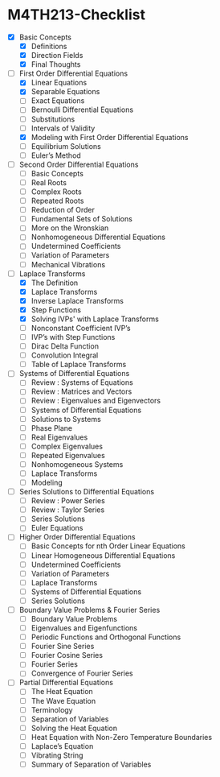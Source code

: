 # M4TH213-Checklist

 - [x] Basic Concepts
    - [x] Definitions 
    - [x] Direction Fields 
    - [x] Final Thoughts 
 - [ ] First Order Differential Equations
    - [x] Linear Equations
    - [x] Separable Equations
    - [ ] Exact Equations
    - [ ] Bernoulli Differential Equations
    - [ ] Substitutions
    - [ ] Intervals of Validity
    - [x] Modeling with First Order Differential Equations
    - [ ] Equilibrium Solutions
    - [ ] Euler’s Method
 - [ ] Second Order Differential Equations
    - [ ] Basic Concepts
    - [ ] Real Roots
    - [ ] Complex Roots
    - [ ] Repeated Roots
    - [ ] Reduction of Order
    - [ ] Fundamental Sets of Solutions
    - [ ] More on the Wronskian
    - [ ] Nonhomogeneous Differential Equations
    - [ ] Undetermined Coefficients
    - [ ] Variation of Parameters
    - [ ] Mechanical Vibrations
 - [ ] Laplace Transforms
    - [x] The Definition
    - [x] Laplace Transforms
    - [x] Inverse Laplace Transforms
    - [x] Step Functions
    - [x] Solving IVPs' with Laplace Transforms
    - [ ] Nonconstant Coefficient IVP’s
    - [ ] IVP’s with Step Functions
    - [ ] Dirac Delta Function
    - [ ] Convolution Integral
    - [ ] Table of Laplace Transforms
 - [ ] Systems of Differential Equations
    - [ ] Review : Systems of Equations
    - [ ] Review : Matrices and Vectors
    - [ ] Review : Eigenvalues and Eigenvectors
    - [ ] Systems of Differential Equations
    - [ ] Solutions to Systems
    - [ ] Phase Plane
    - [ ] Real Eigenvalues
    - [ ] Complex Eigenvalues
    - [ ] Repeated Eigenvalues
    - [ ] Nonhomogeneous Systems
    - [ ] Laplace Transforms
    - [ ] Modeling
 - [ ] Series Solutions to Differential Equations
    - [ ] Review : Power Series
    - [ ] Review : Taylor Series
    - [ ] Series Solutions
    - [ ] Euler Equations
 - [ ] Higher Order Differential Equations
    - [ ] Basic Concepts for nth Order Linear Equations
    - [ ] Linear Homogeneous Differential Equations
    - [ ] Undetermined Coefficients
    - [ ] Variation of Parameters
    - [ ] Laplace Transforms
    - [ ] Systems of Differential Equations
    - [ ] Series Solutions
 - [ ] Boundary Value Problems & Fourier Series
    - [ ] Boundary Value Problems
    - [ ] Eigenvalues and Eigenfunctions
    - [ ] Periodic Functions and Orthogonal Functions
    - [ ] Fourier Sine Series
    - [ ] Fourier Cosine Series
    - [ ] Fourier Series
    - [ ] Convergence of Fourier Series
 - [ ] Partial Differential Equations
    - [ ] The Heat Equation
    - [ ] The Wave Equation
    - [ ] Terminology
    - [ ] Separation of Variables
    - [ ] Solving the Heat Equation
    - [ ] Heat Equation with Non-Zero Temperature Boundaries
    - [ ] Laplace’s Equation
    - [ ] Vibrating String
    - [ ] Summary of Separation of Variables
